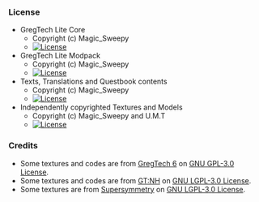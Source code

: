 ### License

- GregTech Lite Core
  - Copyright (c) Magic_Sweepy
  - [![License](https://img.shields.io/badge/License-Apache2.0-red.svg?style=flat-square)](http://www.apache.org/licenses/)
- GregTech Lite Modpack
  - Copyright (c) Magic_Sweepy
  - [![License](https://img.shields.io/badge/License-AGPLv3-blue.svg?style=flat-square)](https://gitlab.com/gregtech-lite/gregtech-lite/-/blob/main/license)
- Texts, Translations and Questbook contents
  - Copyright (c) Magic_Sweepy
  - [![License](https://img.shields.io/badge/License-CC%20BY--NC--SA%203.0-yellow.svg?style=flat-square)](https://creativecommons.org/licenses/by-nc-sa/3.0/)
- Independently copyrighted Textures and Models
  - Copyright (c) Magic_Sweepy and U.M.T
  - [![License](https://img.shields.io/badge/License-CC%20BY--NC--SA%203.0-yellow.svg?style=flat-square)](https://creativecommons.org/licenses/by-nc-sa/3.0/)

### Credits

- Some textures and codes are from [GregTech 6](https://github.com/GregTech6/gregtech6) on [GNU GPL-3.0 License](https://github.com/GregTech6/gregtech6/blob/master/LICENSE).
- Some textures and codes are from [GT:NH](https://github.com/GTNewHorizons/GT-New-Horizons-Modpack) on [GNU LGPL-3.0 License](https://github.com/GTNewHorizons/GT5-Unofficial/blob/master/LICENSE.txt).
- Some textures are from [Supersymmetry](https://github.com/SymmetricDevs/Supersymmetry) on [GNU LGPL-3.0 License](https://github.com/SymmetricDevs/Supersymmetry/blob/master-ceu/LICENSE).